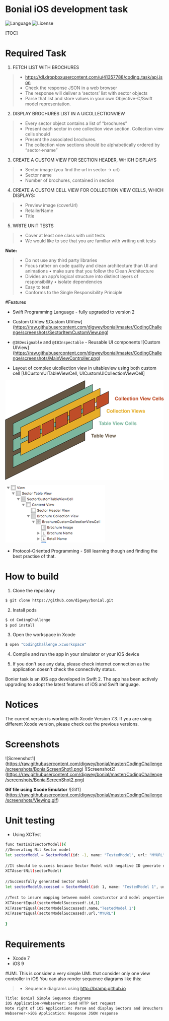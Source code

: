 Bonial iOS development task
============
![Language](https://img.shields.io/badge/language-Swift%202-orange.svg)
![License](https://img.shields.io/badge/Bonial-First%20Task-green.svg)


[TOC]

# Required Task 
1) FETCH LIST WITH BROCHURES
> - https://dl.dropboxusercontent.com/u/41357788/coding_task/api.json
> - Check the response JSON in a web browser
> - The response will deliver a ‘sectors’ list with sector objects
> - Parse that list and store values in your own Objective-C/Swift model representation.

2) DISPLAY BROCHURES LIST IN A UICOLLECTIONVIEW
> - Every sector object contains a list of “brochures”
> - Present each sector in one collection view section. Collection view cells should
> - Present the associated brochures.
> - The collection view sections should be alphabetically ordered by “sector->name”

3) CREATE A CUSTOM VIEW FOR SECTION HEADER, WHICH DISPLAYS
> - Sector image (you find the url in sector -> url) 
> - Sector name
> - Number of brochures, contained in section

4) CREATE A CUSTOM CELL VIEW FOR COLLECTION VIEW CELLS, WHICH DISPLAYS:
> - Preview image (coverUrl) 
> - RetailerName
> - Title

5) WRITE UNIT TESTS
> - Cover at least one class with unit tests
> - We would like to see that you are familiar with writing unit tests

**Note:**
> -  Do not use any third party libraries
> -  Focus rather on code quality and clean architecture than UI and animations • make sure that you follow the Clean Architecture
> -  Divides an app’s logical structure into distinct layers of responsibility • isolate dependencies
> -  Easy to test
> -  Conforms to the Single Responsibility Principle

#Features
* Swift Programming Language - fully upgraded to version 2
* Custom UIView
![Custom UIView]
(https://raw.githubusercontent.com/digwey/bonial/master/CodingChallenge/screenshots/SectorItemCustomView.png)

* `@IBDesignable` and `@IBInspectable` - Reusable UI components
![Custom UIView]
(https://raw.githubusercontent.com/digwey/bonial/master/CodingChallenge/screenshots/MainViewController.png)

* Layout of complex uicollection view in uitableview using both custom cell [UICustomUITableViewCell, UICustomUICollectionViewCell] 

![Layout Design](https://raw.githubusercontent.com/digwey/bonial/master/CodingChallenge/screenshots/layout.png)


![Layout Design](https://raw.githubusercontent.com/digwey/bonial/master/CodingChallenge/screenshots/StructViewController.png)

* Protocol-Oriented Programming - Still learning though and finding the best practise of that.

# How to build

1) Clone the repository
```bash
$ git clone https://github.com/digwey/bonial.git
```

2) Install pods

```bash
$ cd CodingChallenge
$ pod install
```

3) Open the workspace in Xcode

```bash
$ open "CodingChallenge.xcworkspace"
```
4) Compile and run the app in your simulator or your iOS device

5) If you don't see any data, please check internet connection as the application doesn't check the connectivity status.


Bonier task is an iOS app developed in Swift 2. The app has been actively upgrading to adopt the latest features of iOS and Swift language.

# Notices
The current version is working with Xcode Version 7.3. If you are using different Xcode version, please check out the previous versions. 

# Screenshots
![Screenshot1]
(https://raw.githubusercontent.com/digwey/bonial/master/CodingChallenge/screenshots/BonialScreenShot1.png)
![Screenshot2]
(https://raw.githubusercontent.com/digwey/bonial/master/CodingChallenge/screenshots/BonialScreenShot2.png)

**Gif file using Xcode Emulator**
![Gif1]
(https://raw.githubusercontent.com/digwey/bonial/master/CodingChallenge/screenshots/Viewing.gif)

# Unit testing
* Using XCTest
```bash
func testInitSectorModel(){
//Generating Nil Sector model
let sectorModel = SectorModel(id: -1, name: "TestedModel", url: "MYURL")

//It should be success because Sector Model with negative ID generate nil Model
XCTAssertNil(sectorModel)

//Successfully generated Sector model
let sectorModelSuccessed = SectorModel(id: 1, name: "TestedModel 1", url: "MYURL")

//Test to insure mapping between model consturctor and model properties
XCTAssertEqual(sectorModelSuccessed!.id,1)
XCTAssertEqual(sectorModelSuccessed!.name,"TestedModel 1")
XCTAssertEqual(sectorModelSuccessed!.url,"MYURL")

}
```

# Requirements

* Xcode 7
* iOS 9

#UML
This is consider a very simple UML that consider only one view controller in iOS
You can also render sequence diagrams like this:

>- Sequence diagrams using http://bramp.github.io
```sequence
Title: Bonial Simple Sequence diagrams
iOS Application->Webserver: Send HTTP Get request
Note right of iOS Application: Parse and display Sectors and Brouchors
Webserver->iOS Application: Response JSON response 
```

